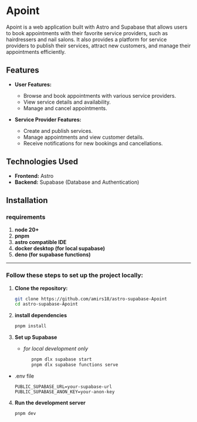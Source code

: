 # Apoint

Apoint is a web application built with Astro and Supabase that allows users to book appointments with their favorite service providers, such as hairdressers and nail salons. It also provides a platform for service providers to publish their services, attract new customers, and manage their appointments efficiently.

## Features

- **User Features:**

  - Browse and book appointments with various service providers.
  - View service details and availability.
  - Manage and cancel appointments.

- **Service Provider Features:**
  - Create and publish services.
  - Manage appointments and view customer details.
  - Receive notifications for new bookings and cancellations.

## Technologies Used

- **Frontend:** Astro
- **Backend:** Supabase (Database and Authentication)

## Installation

### **requirements**

1. **node 20+**
2. **pnpm**
3. **astro compatible IDE**
4. **docker desktop (for local supabase)**
5. **deno (for supabase functions)**

---

### **Follow these steps to set up the project locally:**

1. **Clone the repository:**

   ```bash
   git clone https://github.com/amirs18/astro-supabase-Apoint
   cd astro-supabase-Apoint
   ```

2. **install dependencies**

   ```bash
   pnpm install
   ```

3. **Set up Supabase**

   - _for local development only_

     ```bash
        pnpm dlx supabase start
        pnpm dlx supabase functions serve
     ```

- .env file

  ```env
  PUBLIC_SUPABASE_URL=your-supabase-url
  PUBLIC_SUPABASE_ANON_KEY=your-anon-key
  ```

4. **Run the development server**
   ```bash
   pnpm dev
   ```
